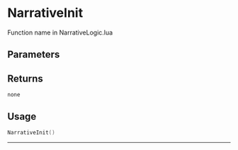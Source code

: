 # NarrativeInit
Function name in NarrativeLogic.lua
## Parameters

## Returns
`none`
## Usage
```lua
NarrativeInit()
```
---
